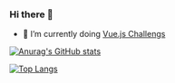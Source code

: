 ### Hi there 👋

<!--
**3fuyang/3fuyang** is a ✨ _special_ ✨ repository because its `README.md` (this file) appears on your GitHub profile.

Here are some ideas to get you started:

- 🔭 I’m currently working on ...
- 🌱 I’m currently learning ...
- 👯 I’m looking to collaborate on ...
- 🤔 I’m looking for help with ...
- 💬 Ask me about ...
- 📫 How to reach me: ...
- 😄 Pronouns: ...
- ⚡ Fun fact: ...
-->
- 🌱 I’m currently doing [Vue.js Challengs](https://vuejs-challenges.netlify.app/)

[![Anurag's GitHub stats](https://github-readme-stats.vercel.app/api?username=3fuyang&count_private=true&show_icons=true&hide=stars)](https://github.com/anuraghazra/github-readme-stats)

[![Top Langs](https://github-readme-stats.vercel.app/api/top-langs/?username=3fuyang&layout=compact&exclude_repo=intership)](https://github.com/anuraghazra/github-readme-stats)
